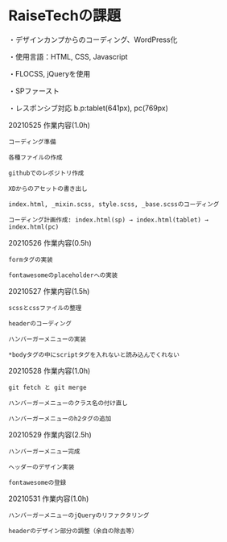 # RaiseTechの課題

・デザインカンプからのコーディング、WordPress化

・使用言語：HTML, CSS, Javascript

・FLOCSS, jQueryを使用

・SPファースト

・レスポンシブ対応 b.p:tablet(641px), pc(769px)

20210525 作業内容(1.0h)

    コーディング準備

    各種ファイルの作成
    
    githubでのレポジトリ作成
    
    XDからのアセットの書き出し
    
    index.html, _mixin.scss, style.scss, _base.scssのコーディング
    
    コーディング計画作成: index.html(sp) → index.html(tablet) → index.html(pc)

 20210526 作業内容(0.5h)
 
    formタグの実装
    
    fontawesomeのplaceholderへの実装

20210527 作業内容(1.5h)

    scssとcssファイルの整理
   
    headerのコーディング
   
    ハンバーガーメニューの実装
   
    *bodyタグの中にscriptタグを入れないと読み込んでくれない

20210528 作業内容(1.0h)

    git fetch と git merge

    ハンバーガーメニューのクラス名の付け直し

    ハンバーガーメニューのh2タグの追加

20210529 作業内容(2.5h)

    ハンバーガーメニュー完成

    ヘッダーのデザイン実装

    fontawesomeの登録

20210531 作業内容(1.0h)

    ハンバーガーメニューのjQueryのリファクタリング

    headerのデザイン部分の調整（余白の除去等）
